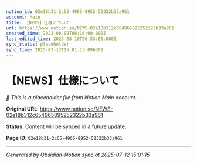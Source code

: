 ```yaml
---
notion_id: 02e18b31-2c65-4965-8952-52322b33a961
account: Main
title: 【NEWS】仕様について
url: https://www.notion.so/NEWS-02e18b312c654965895252322b33a961
created_time: 2023-08-09T06:16:00.000Z
last_edited_time: 2023-08-10T06:53:00.000Z
sync_status: placeholder
sync_time: 2025-07-12T15:01:15.096309
---
```


# 【NEWS】仕様について

*🔄 This is a placeholder file from Notion Main account.*

**Original URL**: https://www.notion.so/NEWS-02e18b312c654965895252322b33a961

**Status**: Content will be synced in a future update.

**Page ID**: `02e18b31-2c65-4965-8952-52322b33a961`

---

*Generated by Obsidian-Notion sync at 2025-07-12 15:01:15*
